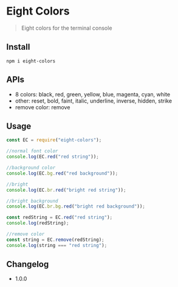 # Eight Colors
> Eight colors for the terminal console

## Install
```
npm i eight-colors
```

## APIs
* 8 colors: black, red, green, yellow, blue, magenta, cyan, white
* other: reset, bold, faint, italic, underline, inverse, hidden, strike
* remove color: remove

## Usage
```js
const EC = require("eight-colors");

//normal font color
console.log(EC.red("red string"));

//background color
console.log(EC.bg.red("red background"));

//bright 
console.log(EC.br.red("bright red string"));

//bright background
console.log(EC.br.bg.red("bright red background"));

const redString = EC.red("red string");
console.log(redString);

//remove color
const string = EC.remove(redString);
console.log(string === "red string");

```

## Changelog

* 1.0.0